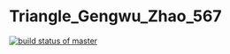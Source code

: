# Triangle_Gengwu_Zhao_567
[![build status of master](https://travis-ci.org/gzhao9/Triangle_Gengwu_Zhao_567.svg?branch=master)](https://travis-ci.org/gzhao9/Triangle_Gengwu_Zhao_567)
